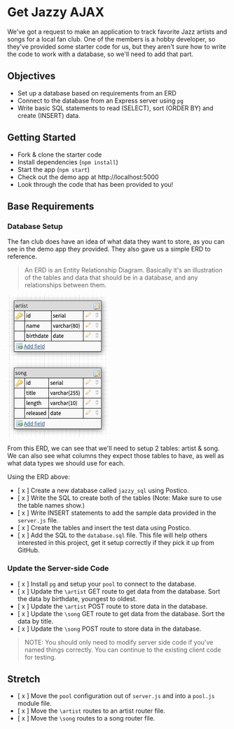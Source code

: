# Get Jazzy AJAX

We've got a request to make an application to track favorite Jazz artists and songs for a local fan club. One of the members is a hobby developer, so they've provided some starter code for us, but they aren't sure how to write the code to work with a database, so we'll need to add that part.

## Objectives

- Set up a database based on requirements from an ERD
- Connect to the database from an Express server using `pg`
- Write basic SQL statements to read (SELECT), sort (ORDER BY) and create (INSERT) data.

## Getting Started

- Fork & clone the starter code
- Install dependencies (`npm install`)
- Start the app (`npm start`)
- Check out the demo app at http://localhost:5000
- Look through the code that has been provided to you!

## Base Requirements

### Database Setup

The fan club does have an idea of what data they want to store, as you can see in the demo app they provided. They also gave us a simple ERD to reference.

> An ERD is an Entity Relationship Diagram. Basically it's an illustration of the tables and data that should be in a database, and any relationships between them.

![ERD](images/jazzy_erd.jpg)

From this ERD, we can see that we'll need to setup 2 tables: artist & song. We can also see what columns they expect those tables to have, as well as what data types we should use for each.

Using the ERD above:

- [ x ] Create a new database called `jazzy_sql` using Postico.
- [ x ] Write the SQL to create both of the tables (Note: Make sure to use the table names show.)
- [ x ] Write INSERT statements to add the sample data provided in the `server.js` file.
- [ x ] Create the tables and insert the test data using Postico.
- [ x ] Add the SQL to the `database.sql` file. This file will help others interested in this project, get it setup correctly if they pick it up from GitHub.

### Update the Server-side Code

- [ x ] Install `pg` and setup your `pool` to connect to the database.
- [ x ] Update the `\artist` GET route to get data from the database. Sort the data by birthdate, youngest to oldest.
- [ x ] Update the `\artist` POST route to store data in the database.
- [ x ] Update the `\song` GET route to get data from the database. Sort the data by title.
- [ x ] Update the `\song` POST route to store data in the database.

> NOTE: You should only need to modify server side code if you've named things correctly. You can continue to the existing client code for testing.

## Stretch

- [ x ] Move the `pool` configuration out of `server.js` and into a `pool.js` module file.
- [ x ] Move the `\artist` routes to an artist router file.
- [ x ] Move the `\song` routes to a song router file.
